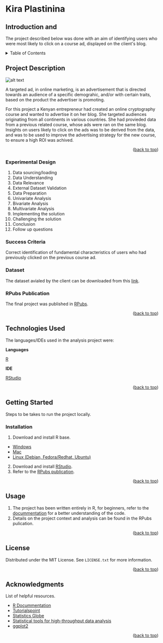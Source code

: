 # Kira Plastinina

## Introduction and 

The project described below was done with an aim of identifying users who were most likely to click on a course ad, displayed on the client's blog.

<!-- TABLE OF CONTENTS -->
<details>
  <summary>Table of Contents</summary>
  <ol>
    <li>
      <a href="#project-description">Project Description</a>
      <ul>
        <li><a href="#experimental-design">Experimental Design</a></li>
        <li><a href="#sucess-criteria">Success Criteria</a></li>
        <li><a href="#dataset">Dataset</a></li>
        <li><a href="#rpubs-publication">RPubs Publication</a></li>
      </ul>
    </li>
    <li>
      <a href="#technologies-used">Technologies Used</a></li>
    <li>
      <a href="#getting-started">Getting Started</a>
      <ul>
        <li><a href="#installation">Installation</a></li>
      </ul>
    </li>
    <li><a href="#usage">Usage</a></li>
    <li><a href="#license">License</a></li>
    <li><a href="#acknowledgments">Acknowledgments</a></li>
  </ol>
</details>

<!-- PROJECT DESCRIPTION -->

## Project Description

![alt text](https://davehortonads.com/wp-content/uploads/2020/01/targeted-advertising.jpg)

A targeted ad, in online marketing, is an advertisement that is directed towards an audience of a specific demograhic, and/or with certain traits, based on the product the advertiser is promoting.

For this project a Kenyan entrepreneur had created an online cryptography course and wanted to advertise it on her blog. She targeted audiences originating from all continents in various countries. She had provieded data from a previous related course, whose ads were ran on the same blog. Insights on users likely to click on the ads was to be derived from the data, and was to be used to improve the advertising strategy for the new course, to ensure a high ROI was achived.

<p align="right">(<a href="#top">back to top</a>)</p>

<!-- EXPERIMENTAL DESIGN -->

### Experimental Design

1. Data sourcing/loading
2. Data Understanding
3. Data Relevance
4. External Dataset Validation
5. Data Preparation
6. Univariate Analysis
7. Bivariate Analysis
8. Multivariate Analysis
9. Implementing the solution
10. Challenging the solution
11. Conclusion
12. Follow up questions

<!-- SUCCESS CRITERIA-->

### Success Criteria

Correct identification of fundamental characteristics of users who had previously clicked on the previous course ad.

<!-- DATASET -->

### Dataset

The dataset avialed by the client can be downloaded from this [link](http://bit.ly/IPAdvertisingData).

<!-- RPUBS PUBLICATION -->

### RPubs Publication

The final project was published in [RPubs](http://rpubs.com/deborah_masibo/908054).

<p align="right">(<a href="#top">back to top</a>)</p>

<!-- TECHNOLOGIES USED -->

## Technologies Used

The languages/IDEs used in the analysis project were:

**Languages**

[R](https://www.rdocumentation.org/)

**IDE**

[RStudio](https://www.rstudio.com/)

<p align="right">(<a href="#top">back to top</a>)</p>

<!-- GETTING STARTED -->

## Getting Started

Steps to be takes to run the project locally.

### Installation

1. Download and install R base.

- [Windows](https://cran.r-project.org/bin/windows/base/)
- [Mac](https://cran.r-project.org/bin/macosx/)
- [Linux (Debian, Fedora/Redhat, Ubuntu)](https://cran.r-project.org/)

2. Download and install [RStudio](https://www.rstudio.com/products/rstudio/download/).
3. Refer to the [RPubs publication](http://rpubs.com/deborah_masibo/908054).

<p align="right">(<a href="#top">back to top</a>)</p>

<!-- USAGE EXAMPLES -->

## Usage

1. The project has been written entirely in R, for beginners, refer to the [docummentation](https://www.rdocumentation.org/) for a better understanding of the code.
2. Details on the project context and analysis can be found in the RPubs pulication.

<p align="right">(<a href="#top">back to top</a>)</p>

<!-- LICENSE -->

## License

Distributed under the MIT License. See `LICENSE.txt` for more information.

<p align="right">(<a href="#top">back to top</a>)</p>

<!-- ACKNOWLEDGMENTS -->

## Acknowledgments

List of helpful resources.

- [R Docummentation](https://www.rdocumentation.org/)
- [Tutorialspoint](https://www.tutorialspoint.com/r/index.htm)
- [Statistics Globe](https://statisticsglobe.com/r-programming-language)
- [Statistical tools for high-throughput data analysis](http://www.sthda.com/english/wiki/ggplot2-essentials)
- [ggplot2](https://ggplot2.tidyverse.org/)
<p align="right">(<a href="#top">back to top</a>)</p>
